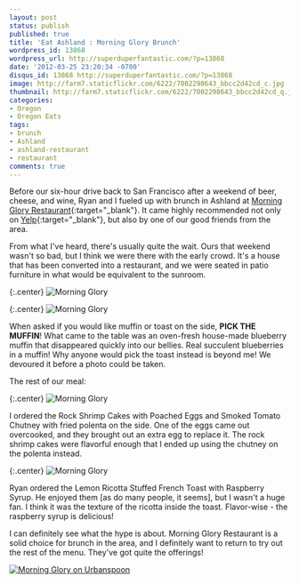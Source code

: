 ```yaml
---
layout: post
status: publish
published: true
title: 'Eat Ashland : Morning Glory Brunch'
wordpress_id: 13868
wordpress_url: http://superduperfantastic.com/?p=13868
date: '2012-03-25 23:20:34 -0700'
disqus_id: 13868 http://superduperfantastic.com/?p=13868
image: http://farm7.staticflickr.com/6222/7002298643_bbcc2d42cd_c.jpg
thumbnail: http://farm7.staticflickr.com/6222/7002298643_bbcc2d42cd_q.jpg
categories:
- Oregon
- Oregon Eats
tags:
- brunch
- Ashland
- ashland-restaurant
- restaurant
comments: true
---
```

Before our six-hour drive back to San Francisco after a weekend of beer, cheese, and wine, Ryan and I fueled up with brunch in Ashland at [Morning Glory Restaurant](http://www.morninggloryrestaurant.com/ "Morning Glory Restaurant"){:target="_blank"}.<!--more--> It came highly recommended not only on [Yelp](http://www.yelp.com/biz/morning-glory-ashland "Morning Glory - Ashland"){:target="_blank"}, but also by one of our good friends from the area.

From what I've heard, there's usually quite the wait. Ours that weekend wasn't so bad, but I think we were there with the early crowd. It's a house that has been converted into a restaurant, and we were seated in patio furniture in what would be equivalent to the sunroom.

{:.center}
![Morning Glory](http://farm8.staticflickr.com/7136/6856183560_d33d28fc57_c.jpg)

{:.center}
![Morning Glory](http://farm8.staticflickr.com/7279/6856183002_e9e00d8958_c.jpg)

When asked if you would like muffin or toast on the side, **PICK THE MUFFIN**! What came to the table was an oven-fresh house-made blueberry muffin that disappeared quickly into our bellies. Real succulent blueberries in a muffin! Why anyone would pick the toast instead is beyond me! We devoured it before a photo could be taken.

The rest of our meal:

{:.center}
![Morning Glory](http://farm7.staticflickr.com/6222/7002298643_bbcc2d42cd_c.jpg)

I ordered the Rock Shrimp Cakes with Poached Eggs and Smoked Tomato Chutney with fried polenta on the side. One of the eggs came out overcooked, and they brought out an extra egg to replace it. The rock shrimp cakes were flavorful enough that I ended up using the chutney on the polenta instead.

{:.center}
![Morning Glory](http://farm8.staticflickr.com/7053/7002300277_65110e0218_c.jpg)

Ryan ordered the Lemon Ricotta Stuffed French Toast with Raspberry Syrup. He enjoyed them [as do many people, it seems], but I wasn't a huge fan. I think it was the texture of the ricotta inside the toast. Flavor-wise - the raspberry syrup is delicious!

I can definitely see what the hype is about. Morning Glory Restaurant is a solid choice for brunch in the area, and I definitely want to return to try out the rest of the menu. They've got quite the offerings!

[![Morning Glory on Urbanspoon](http://www.urbanspoon.com/b/link/1080068/biglink.gif)](http://www.urbanspoon.com/r/218/1080068/restaurant/Medford/Morning-Glory-Ashland)